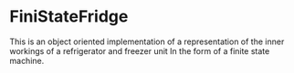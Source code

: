 # FiniStateFridge
This is an object oriented implementation of a representation of the inner workings of a refrigerator and freezer unit In the form of a finite state machine.
